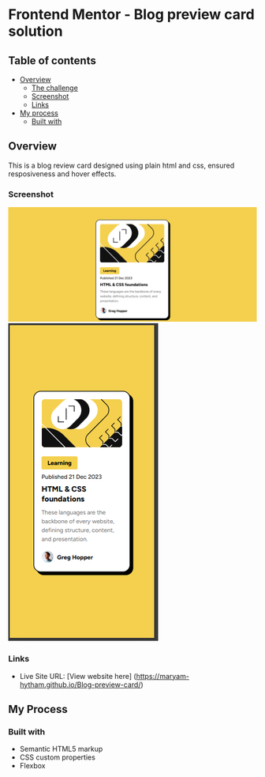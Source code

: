 # Frontend Mentor - Blog preview card solution

## Table of contents

- [Overview](#overview)
  - [The challenge](#the-challenge)
  - [Screenshot](#screenshot)
  - [Links](#links)
- [My process](#my-process)
  - [Built with](#built-with)

## Overview

This is a blog review card designed using plain html and css, ensured resposiveness and hover effects.

### Screenshot

![](./Screenshot1.png)
![](./Screenshot2.png)

### Links


- Live Site URL: [View website here] (https://maryam-hytham.github.io/Blog-preview-card/)

## My Process

### Built with

- Semantic HTML5 markup
- CSS custom properties
- Flexbox

